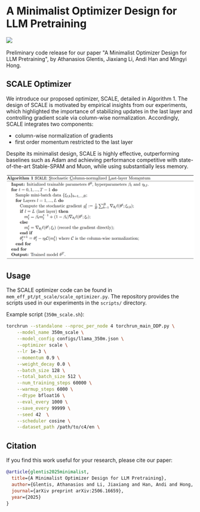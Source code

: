 # A Minimalist Optimizer Design for LLM Pretraining

<a href="https://arxiv.org/abs/2506.16659">
  <img src="https://img.shields.io/static/v1?label=arXiv&message=2506.16659&color=b31b1b" />
</a>

Preliminary code release for our paper "A Minimalist Optimizer Design for LLM Pretraining", by Athanasios Glentis, Jiaxiang Li,  Andi Han and Mingyi Hong.

## SCALE Optimizer

We introduce our proposed optimizer, SCALE, detailed in Algorithm 1. The design of SCALE is motivated by empirical insights from our experiments, which highlighted the importance of stabilizing updates in the last layer and controlling gradient scale via column-wise normalization. Accordingly, SCALE integrates two components: 

- column-wise normalization of gradients
- first order momentum restricted to the last layer

Despite its minimalist design, SCALE is highly effective, outperforming baselines such as Adam and achieving performance competitive with state-of-the-art Stable-SPAM and Muon, while using substantially less memory.

<div align="center">
  <img src="imgs/scale_algorithm.png" alt="Image 1" style="width: 600px; margin: 0 auto;">
</div>



## Usage

The SCALE optimizer code can be found in `mem_eff_pt/pt_scale/scale_optimizer.py`. The repository provides the scripts used in our experiments in the `scripts/` directory.

Example script (`350m_scale.sh`):

```bash
torchrun --standalone --nproc_per_node 4 torchrun_main_DDP.py \
    --model_name 350m_scale \
    --model_config configs/llama_350m.json \
    --optimizer scale \
    --lr 1e-3 \
    --momentum 0.9 \
    --weight_decay 0.0 \
    --batch_size 128 \
    --total_batch_size 512 \
    --num_training_steps 60000 \
    --warmup_steps 6000 \
    --dtype bfloat16 \
    --eval_every 1000 \
    --save_every 99999 \
    --seed 42  \
    --scheduler cosine \
    --dataset_path /path/to/c4/en \
```


## Citation

If you find this work useful for your research, please cite our paper:
```bibtex
@article{glentis2025minimalist,
  title={A Minimalist Optimizer Design for LLM Pretraining},
  author={Glentis, Athanasios and Li, Jiaxiang and Han, Andi and Hong, Mingyi},
  journal={arXiv preprint arXiv:2506.16659},
  year={2025}
}
```
